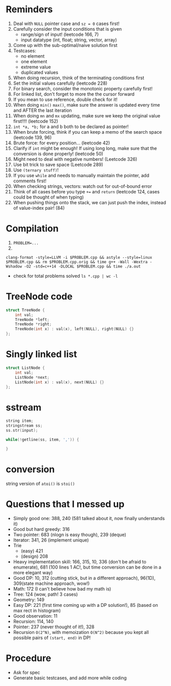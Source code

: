 # Reminders

1. Deal with `NULL` pointer case and `sz = 0` cases first!
2. Carefully consider the input conditions that is given
    * range/sign of input! (leetcode 166, 7)
    * input datatype (int, float; string, vector, array)
3. Come up with the sub-optimal/naive solution first
4. Testcases:
    * no element
    * one element
    * extreme value
    * duplicated values
5. When doing recursion, think of the terminating conditions first
6. Set the initial values carefully (leetcode 228)
7. For binary search, consider the monotonic property carefully first!
8. For linked list, don't forget to more the the cursor forward
9. If you mean to use reference, double check for it!
10. When doing `min()` `max()`, make sure the answer is updated every time and AFTER the last iteration
11. When doing `mn` and `mx` updating, make sure we keep the original value first!!!! (leetcode 152)
12. `int *a, *b;` for a and b both to be declared as pointer!
13. When brute forcing, think if you can keep a memo of the search space (leetcode 139, 96)
14. Brute force: for every position... (leetcode 42)
15. Clarify if `int` might be enough! If using long long, make sure that the conversion is done properly! (leetcode 50)
16. Might need to deal with negative numbers! (Leetcode 326)
17. Use bit trick to save space (Leetcode 289)
18. Use `(ternary stuff)`!
19. If you use `while` and needs to manually maintain the pointer, add comments first!
20. When checking strings, vectors: watch out for out-of-bound error
21. Think of all cases before you type `+=` and `return` (leetcode 124, cases could be thought of when typing)
22. When pushing things onto the stack, we can just push the index, instead of value-index pair! (84)

# Compilation

1. `PROBLEM=...`
2. 
```
clang-format -style=LLVM -i $PROBLEM.cpp && astyle --style=linux $PROBLEM.cpp && rm $PROBLEM.cpp.orig && time g++ -Wall -Wextra -Wshadow -O2 -std=c++14 -DLOCAL $PROBLEM.cpp && time ./a.out
```

* check for total problems solved `ls *.cpp | wc -l`

# TreeNode code

```c++
struct TreeNode {
    int val;
    TreeNode *left;
    TreeNode *right;
    TreeNode(int x) : val(x), left(NULL), right(NULL) {}
};
```

# Singly linked list

```c++
struct ListNode {
    int val;
    ListNode *next;
    ListNode(int x) : val(x), next(NULL) {}
};
```

# sstream

```c++
string item;
stringstream ss;
ss.str(input);

while(!getline(ss, item, ',')) {

}
```

# conversion

string version of `atoi()` is `stoi()`

# Questions that I messed up

* Simply good one: 388, 240 (581 talked about it, now finally understands it)
* Good but hard greedy: 316
* Two pointer: 683 (nlogn is easy though), 239 (deque)
* Iterator: 341, 26 (implement unique)
* Trie
    * (easy) 421
    * (design) 208
* Heavy implementation skill: 166, 315, 10, 336 (don't be afraid to enumerate), 681 (100 lines 1 AC!, but time conversion can be done in a more elegant way)
* Good DP: 10, 312 (cutting stick, but in a different approach), 96(1D), 309(state machine approach, wow!)
* Math: 172 (I can't believe how bad my math is)
* Tree: 124 (wow, path! 3 cases)
* Geometry: 149
* Easy DP: 221 (first time coming up with a DP solution!), 85 (based on max rect in histogram)
* Good observation: 11
* Recursion: 114, 140
* Pointer: 237 (never thought of it!), 328
* Recursion `O(2^N)`, with memoization `O(N^2)` because you kept all possible pairs of `(start, end)` in DP!

# Procedure

* Ask for spec
* Generate basic testcases, and add more while coding